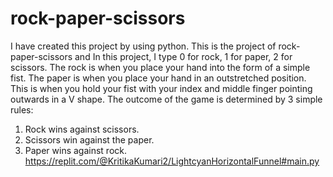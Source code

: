 # rock-paper-scissors
 I have created this project by using python. This is the project of rock-paper-scissors and In this project, I type 0 for rock, 1 for paper, 2 for scissors. The rock is when you place your hand into the form of a simple fist. The paper is when you place your hand in an outstretched position. This is when you hold your fist with your index and middle finger pointing outwards in a V shape. The outcome of the game is determined by 3 simple rules:
 1. Rock wins against scissors. 
 2. Scissors win against the paper.
 3. Paper wins against rock.
https://replit.com/@KritikaKumari2/LightcyanHorizontalFunnel#main.py
